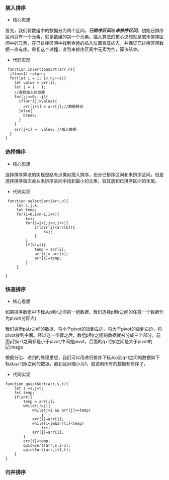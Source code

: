 ### 插入排序
- 核心思想

首先，我们将数组中的数据分为两个区间，***已排序区间***和***未排序区间***。初始已排序区间只有一个元素，就是数组的第一个元素。插入算法的核心思想就是取未排序区间中的元素，在已排序区间中找到合适的插入位置将其插入，并保证已排序区间数据一直有序。重复这个过程，直到未排序区间中元素为空，算法结束。

- 代码实现
```
 function insertionSort(arr,n){
  if(n<=1) return;
  for(let i = 1; i< n;++i){
    let value = arr[i];
    let j = i - 1;
    //查找插入的位置
    for(;j>=0;--j){
      if(arr[j]>value){
        arr[j+1] = arr[j];//数据移动
      }else{
        break;
      }
    }
    arr[j+1] =  value; //插入数据
  }
}
```

### 选择排序

- 核心思想

选择排序算法的实现思路有点类似插入排序，也分已排序区间和未排序区间。但是选择排序每次会从未排序区间中找到最小的元素，将其放到已排序区间的末尾。


- 代码实现
```
 function selectSort(arr,n){
     let i,j,k;
     let temp;
     for(i=0;i<n-1;i++){
         k=i;
         for(j=i+1;j<n;j++){
             if(arr[j]<arr[k]){
                 k=j;
             }
         }
         if(k!=i){
             temp = arr[i];
             arr[i]= arr[k];
             arr[k]=temp;
         }
     }
  
}
```

### 快速排序
- 核心思想

如果排序数组中下标从p到r之间的一组数据，我们选择p到r之间的任意一个数据作为pivot(分区点)

我们遍历p从r之间的数据，将小于pivot的放到左边，将大于pivot的放到右边，将pivot放到中间。经过这一步骤之后，数组p到r之间的数据就被分成三个部分，前面p到q-1之间都是小于pivot,中间是pivot，后面的q+1到r之间是大于pivot的
![image](https://static001.geekbang.org/resource/image/4d/81/4d892c3a2e08a17f16097d07ea088a81.jpg)

根据分治、递归的处理思想，我们可以用递归排序下标从p到q-1之间的数据如下标从q+1到r之间的数据，直到区间缩小为1，就说明所有的数据都有序了。


- 代码实现

```
function quickSort(arr,s,t){
    let i =s,j=t;
    let temp;
    if(s<t){
        temp = arr[i];
        while(i!=j){
            while(j>i && arr[j]>=temp)
                j--;
            arr[i]=arr[j];
            while(i<j&&arr[i]<temp)
                i++;
            arr[j]=arr[i];
        }
        arr[i]=temp;
        quickSort(arr,s,i-1);
        quickSort(arr,i+1,t);
    }
}
```


### 归并排序